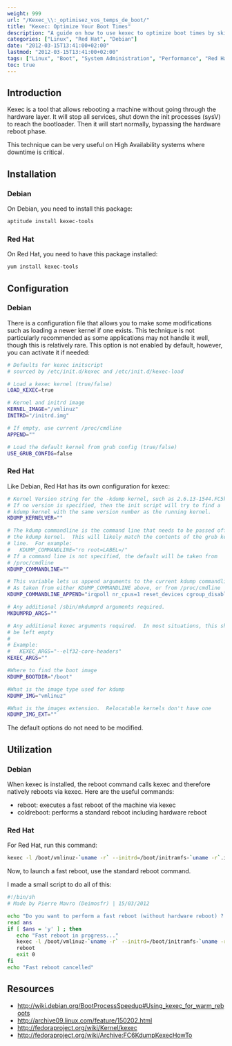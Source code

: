 ```yaml
---
weight: 999
url: "/Kexec_\\:_optimisez_vos_temps_de_boot/"
title: "Kexec: Optimize Your Boot Times"
description: "A guide on how to use kexec to optimize boot times by skipping hardware initialization, especially useful for high availability systems."
categories: ["Linux", "Red Hat", "Debian"]
date: "2012-03-15T13:41:00+02:00"
lastmod: "2012-03-15T13:41:00+02:00"
tags: ["Linux", "Boot", "System Administration", "Performance", "Red Hat", "Debian"]
toc: true
---
```


## Introduction

Kexec is a tool that allows rebooting a machine without going through the hardware layer. It will stop all services, shut down the init processes (sysV) to reach the bootloader. Then it will start normally, bypassing the hardware reboot phase.

This technique can be very useful on High Availability systems where downtime is critical.

## Installation

### Debian

On Debian, you need to install this package:

```bash
aptitude install kexec-tools
```

### Red Hat

On Red Hat, you need to have this package installed:

```bash
yum install kexec-tools
```

## Configuration

### Debian

There is a configuration file that allows you to make some modifications such as loading a newer kernel if one exists. This technique is not particularly recommended as some applications may not handle it well, though this is relatively rare. This option is not enabled by default, however, you can activate it if needed:

```bash {linenos=table,hl_lines=[15]}
# Defaults for kexec initscript
# sourced by /etc/init.d/kexec and /etc/init.d/kexec-load

# Load a kexec kernel (true/false)
LOAD_KEXEC=true

# Kernel and initrd image
KERNEL_IMAGE="/vmlinuz"
INITRD="/initrd.img"

# If empty, use current /proc/cmdline
APPEND=""

# Load the default kernel from grub config (true/false)
USE_GRUB_CONFIG=false
```

### Red Hat

Like Debian, Red Hat has its own configuration for kexec:

```bash
# Kernel Version string for the -kdump kernel, such as 2.6.13-1544.FC5kdump
# If no version is specified, then the init script will try to find a
# kdump kernel with the same version number as the running kernel.
KDUMP_KERNELVER=""

# The kdump commandline is the command line that needs to be passed off to
# the kdump kernel.  This will likely match the contents of the grub kernel
# line.  For example:
#   KDUMP_COMMANDLINE="ro root=LABEL=/"
# If a command line is not specified, the default will be taken from
# /proc/cmdline
KDUMP_COMMANDLINE=""

# This variable lets us append arguments to the current kdump commandline
# As taken from either KDUMP_COMMANDLINE above, or from /proc/cmdline
KDUMP_COMMANDLINE_APPEND="irqpoll nr_cpus=1 reset_devices cgroup_disable=memory"

# Any additional /sbin/mkdumprd arguments required.
MKDUMPRD_ARGS=""

# Any additional kexec arguments required.  In most situations, this should
# be left empty
#
# Example:
#   KEXEC_ARGS="--elf32-core-headers"
KEXEC_ARGS=""

#Where to find the boot image
KDUMP_BOOTDIR="/boot"

#What is the image type used for kdump
KDUMP_IMG="vmlinuz"

#What is the images extension.  Relocatable kernels don't have one
KDUMP_IMG_EXT=""
```

The default options do not need to be modified.

## Utilization

### Debian

When kexec is installed, the reboot command calls kexec and therefore natively reboots via kexec. Here are the useful commands:

* reboot: executes a fast reboot of the machine via kexec
* coldreboot: performs a standard reboot including hardware reboot

### Red Hat

For Red Hat, run this command:

```bash
kexec -l /boot/vmlinuz-`uname -r` --initrd=/boot/initramfs-`uname -r`.img --command-line="`sed 's/ rhgb\| quiet//g' /proc/cmdline`"
```

Now, to launch a fast reboot, use the standard reboot command.

I made a small script to do all of this:

```bash
#!/bin/sh
# Made by Pierre Mavro (Deimosfr) | 15/03/2012

echo "Do you want to perform a fast reboot (without hardware reboot) ? (y/n)"
read ans
if [ $ans = 'y' ] ; then
   echo "Fast reboot in progress..."
   kexec -l /boot/vmlinuz-`uname -r` --initrd=/boot/initramfs-`uname -r`.img --command-line="`sed 's/ rhgb\| quiet//g' /proc/cmdline`"
   reboot
   exit 0
fi
echo "Fast reboot cancelled"
```

## Resources
- http://wiki.debian.org/BootProcessSpeedup#Using_kexec_for_warm_reboots
- http://archive09.linux.com/feature/150202.html
- http://fedoraproject.org/wiki/Kernel/kexec
- http://fedoraproject.org/wiki/Archive:FC6KdumpKexecHowTo
